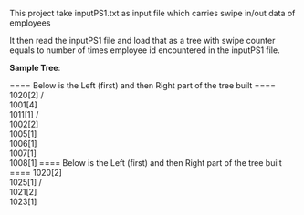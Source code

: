 This project take inputPS1.txt as input file which carries swipe in/out data of employees

It then read the inputPS1 file and load that as a tree with swipe counter equals to number of times employee id encountered in the inputPS1 file.


<b>Sample Tree</b>:

==== Below is the Left (first) and then Right part of the tree built ====
                      1020[2]
                      /   
                  1001[4]
                  \
                    1011[1]
                    /   
                1002[2]
                \
                  1005[1]
                  \
                    1006[1]
                    \
                      1007[1]
                      \
                        1008[1]
==== Below is the Left (first) and then Right part of the tree built ====
                      1020[2]
                      \
                        1025[1]
                        /   
                    1021[2]
                    \
                      1023[1]
